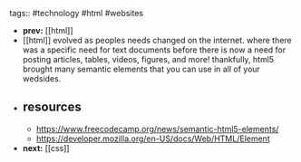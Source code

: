 tags:: #technology #html #websites

- **prev:** [[html]]
- [[html]] evolved as peoples needs changed on the internet. where there was a specific need for text documents before there is now a need for posting articles, tables, videos, figures, and more! thankfully, html5 brought many semantic elements that you can use in all of your wedsides.
- ## resources
	- https://www.freecodecamp.org/news/semantic-html5-elements/
	- https://developer.mozilla.org/en-US/docs/Web/HTML/Element
- **next:** [[css]]